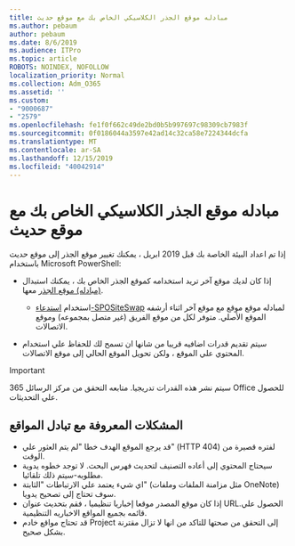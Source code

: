 ```yaml
---
title: مبادله موقع الجذر الكلاسيكي الخاص بك مع موقع حديث
ms.author: pebaum
author: pebaum
ms.date: 8/6/2019
ms.audience: ITPro
ms.topic: article
ROBOTS: NOINDEX, NOFOLLOW
localization_priority: Normal
ms.collection: Adm_O365
ms.assetid: ''
ms.custom:
- "9000687"
- "2579"
ms.openlocfilehash: fe1f0f662c49de2bd0b5b997697c98309cb7983f
ms.sourcegitcommit: 0f0186044a3597e42ad14c32ca58e7224344dcfa
ms.translationtype: MT
ms.contentlocale: ar-SA
ms.lasthandoff: 12/15/2019
ms.locfileid: "40042914"
---
```

# <a name="swap-your-classic-root-site-with-a-modern-site"></a>مبادله موقع الجذر الكلاسيكي الخاص بك مع موقع حديث

إذا تم اعداد البيئة الخاصة بك قبل 2019 ابريل ، يمكنك تغيير موقع الجذر إلى موقع حديث باستخدام Microsoft PowerShell:

- إذا كان لديك موقع آخر تريد استخدامه كموقع الجذر الخاص بك ، يمكنك استبدال [(مبادله) موقع الجذر](https://docs.microsoft.com/sharepoint/modern-root-site) معها. 
    - استخدام [استدعاء-SPOSiteSwap](https://docs.microsoft.com/powershell/module/sharepoint-online/invoke-spositeswap?view=sharepoint-ps) لمبادله موقع موقع مع موقع آخر اثناء أرشفه الموقع الأصلي. متوفر لكل من موقع الفريق (غير متصل بمجموعه) وموقع الاتصالات. 

- سيتم تقديم قدرات اضافيه قريبا من شانها ان تسمح لك للحفاظ علي استخدام المحتوي علي الموقع ، ولكن تحويل الموقع الحالي إلى موقع الاتصالات. 
>[!Important]
>سيتم نشر هذه القدرات تدريجيا. متابعه التحقق من مركز الرسائل 365 Office للحصول علي التحديثات. 

## <a name="known-issues-with-swapping-sites"></a>المشكلات المعروفة مع تبادل المواقع

- قد يرجع الموقع الهدف خطا "لم يتم العثور علي" (HTTP 404) لفتره قصيرة من الوقت.
- سيحتاج المحتوي إلى أعاده التصنيف لتحديث فهرس البحث. لا توجد خطوه يدوية مطلوبه-سيتم ذلك تلقائيا.
- اي شيء يعتمد علي الارتباطات "الثابتة" (مثل مزامنة الملفات وملفات OneNote) سوف تحتاج إلى تصحيح يدويا.
- إذا كان موقع المصدر موقعا إخباريا تنظيميا ، فقم بتحديث عنوان URL.الحصول علي قائمه بجميع المواقع الاخباريه التنظيمية.
- قد تحتاج مواقع خادم Project إلى التحقق من صحتها للتاكد من انها لا تزال مقترنة بشكل صحيح.





